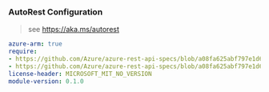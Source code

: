 ### AutoRest Configuration

> see https://aka.ms/autorest

``` yaml
azure-arm: true
require:
- https://github.com/Azure/azure-rest-api-specs/blob/a08fa625abf797e1d6e2e70a1b4f759fbbb271cd/specification/deploymentmanager/resource-manager/readme.md
- https://github.com/Azure/azure-rest-api-specs/blob/a08fa625abf797e1d6e2e70a1b4f759fbbb271cd/specification/deploymentmanager/resource-manager/readme.go.md
license-header: MICROSOFT_MIT_NO_VERSION
module-version: 0.1.0

```